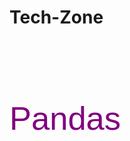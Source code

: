 # Tech-Zone
<p style="font-family: Arial; font-size:3.75em;color:purple; font-style:bold"><br>
Pandas</p><br>

